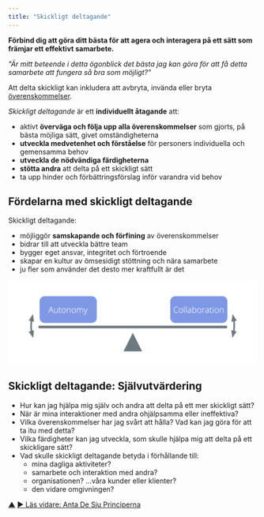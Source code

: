 ```yaml
---
title: "Skickligt deltagande"
---
```



<strong>Förbind dig att göra ditt bästa för att agera och interagera på ett sätt som främjar ett effektivt samarbete.</strong>

*"Är mitt beteende i detta ögonblick det bästa jag kan göra för att få detta samarbete att fungera så bra som möjligt?"*

Att delta skickligt kan inkludera att avbryta, invända eller bryta <a href="#" class="tooltip" title="Överenskommelse: En överenskommen inriktning, process, förhållningssätt eller policy som skapats för att vägleda värdeflödet.">överenskommelser</a>.

*Skickligt deltagande* är ett **individuellt åtagande** att:

- aktivt **överväga och följa upp alla överenskommelser** som gjorts, på bästa möjliga sätt, givet omständigheterna
- **utveckla medvetenhet och förståelse** för personers individuella och gemensamma behov
- **utveckla de nödvändiga färdigheterna**
- **stötta andra** att delta på ett skickligt sätt
- ta upp hinder och förbättringsförslag inför varandra vid behov

## Fördelarna med skickligt deltagande

Skickligt deltagande:

- möjliggör **samskapande och förfining** av överenskommelser
- bidrar till att utveckla bättre team
- bygger eget ansvar, integritet och förtroende
- skapar en kultur av ömsesidigt stöttning och nära samarbete
- ju fler som använder det desto mer kraftfullt är det

![Balansera autonomi och samarbete genom skickligt deltagande](img/illustrations/balance-autonomy-collaboration-alt.png)

## Skickligt deltagande: Självutvärdering

- Hur kan jag hjälpa mig själv och andra att delta på ett mer skickligt sätt?
- När är mina interaktioner med andra ohjälpsamma eller ineffektiva?
- Vilka överenskommelser har jag svårt att hålla? Vad kan jag göra för att ta itu med detta?
- Vilka färdigheter kan jag utveckla, som skulle hjälpa mig att delta på ett skickligare sätt?
- Vad skulle skickligt deltagande betyda i förhållande till: 
    - mina dagliga aktiviteter?
    - samarbete och interaktion med andra?
    - organisationen? ...våra kunder eller klienter?
    - den vidare omgivningen?

<div class="bottom-nav">
<a href="enablers-of-collaboration.html" title="Upp: Främja samarbete">▲</a> <a href="adopt-the-seven-principles.html" title="Läs vidare: Anta De Sju Principerna">▶ Läs vidare: Anta De Sju Principerna</a>
</div>


<script type="text/javascript">
Mousetrap.bind('g n', function() {
    window.location.href = 'adopt-the-seven-principles.html';
    return false;
});
</script>

